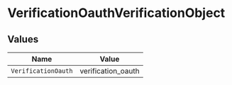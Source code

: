 # VerificationOauthVerificationObject


## Values

| Name                | Value               |
| ------------------- | ------------------- |
| `VerificationOauth` | verification_oauth  |